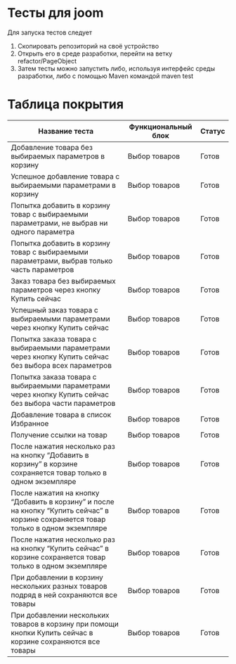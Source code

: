 # Тесты для joom

<p> Для запуска тестов следует 
  </p>

  1. Скопировать репозиторий на своё устройство
 2. Открыть его в среде разработки, перейти на ветку refactor/PageObject
 3. Затем тесты можно запустить либо, используя интерфейс среды разработки, либо с помощью Maven командой maven test

# Таблица покрытия

Название теста  | Функциональный блок | Статус
------------- | -------------| -------------
Добавление товара без выбираемых параметров в корзину  | Выбор товаров | Готов
Успешное добавление товара с выбираемыми параметрами в  корзину  | Выбор товаров | Готов
Попытка добавить в корзину товар с выбираемыми параметрами, не выбрав ни одного параметра  | Выбор товаров | Готов
Попытка добавить в корзину товар с выбираемыми параметрами, выбрав только часть параметров  | Выбор товаров | Готов
Заказ товара без выбираемых параметров через кнопку Купить сейчас  | Выбор товаров | Готов 
Успешный заказ товара с выбираемыми параметрами через кнопку Купить сейчас  | Выбор товаров | Готов
Попытка заказа товара с выбираемыми параметрами через кнопку Купить сейчас без выбора всех параметров  | Выбор товаров | Готов
Попытка заказа товара с выбираемыми параметрами через кнопку Купить сейчас без выбора части параметров  | Выбор товаров | Готов
Добавление товара в список Избранное  | Выбор товаров | Готов
Получение ссылки на товар  | Выбор товаров | Готов
После нажатия несколько раз на кнопку “Добавить в корзину” в корзине сохраняется товар только в одном экземпляре  | Выбор товаров | Готов
После нажатия на кнопку “Добавить в корзину” и после на кнопку “Купить сейчас” в корзине сохраняется товар только в одном экземпляре  | Выбор товаров | Готов
После нажатия несколько раз на кнопку “Купить сейчас” в корзине сохраняется товар только в одном экземпляре  | Выбор товаров | Готов
При добавлении в корзину нескольких разных товаров подряд в ней сохраняются все товары  | Выбор товаров | Готов
При добавлении нескольких товаров в корзину при помощи кнопки Купить сейчас в корзине сохраняются все товары  | Выбор товаров | Готов

